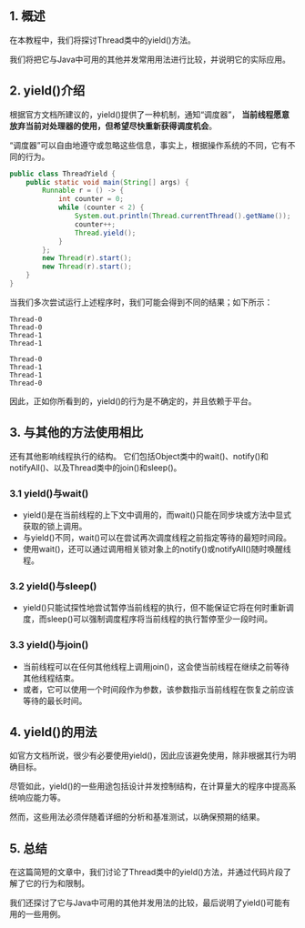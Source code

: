 ## 1. 概述

在本教程中，我们将探讨Thread类中的yield()方法。

我们将把它与Java中可用的其他并发常用用法进行比较，并说明它的实际应用。

## 2. yield()介绍

根据官方文档所建议的，yield()提供了一种机制，通知“调度器”，
**当前线程愿意放弃当前对处理器的使用，但希望尽快重新获得调度机会**。

“调度器”可以自由地遵守或忽略这些信息，事实上，根据操作系统的不同，它有不同的行为。

```java
public class ThreadYield {
    public static void main(String[] args) {
        Runnable r = () -> {
            int counter = 0;
            while (counter < 2) {
                System.out.println(Thread.currentThread().getName());
                counter++;
                Thread.yield();
            }
        };
        new Thread(r).start();
        new Thread(r).start();
    }
}
```

当我们多次尝试运行上述程序时，我们可能会得到不同的结果；如下所示：

```text
Thread-0
Thread-0
Thread-1
Thread-1
```

```text
Thread-0
Thread-1
Thread-1
Thread-0
```

因此，正如你所看到的，yield()的行为是不确定的，并且依赖于平台。

## 3. 与其他的方法使用相比

还有其他影响线程执行的结构。
它们包括Object类中的wait()、notify()和notifyAll()、以及Thread类中的join()和sleep()。

### 3.1 yield()与wait()

+ yield()是在当前线程的上下文中调用的，而wait()只能在同步块或方法中显式获取的锁上调用。
+ 与yield()不同，wait()可以在尝试再次调度线程之前指定等待的最短时间段。
+ 使用wait()，还可以通过调用相关锁对象上的notify()或notifyAll()随时唤醒线程。

### 3.2 yield()与sleep()

+ yield()只能试探性地尝试暂停当前线程的执行，但不能保证它将在何时重新调度，而sleep()可以强制调度程序将当前线程的执行暂停至少一段时间。

### 3.3 yield()与join()

+ 当前线程可以在任何其他线程上调用join()，这会使当前线程在继续之前等待其他线程结束。
+ 或者，它可以使用一个时间段作为参数，该参数指示当前线程在恢复之前应该等待的最长时间。

## 4. yield()的用法

如官方文档所说，很少有必要使用yield()，因此应该避免使用，除非根据其行为明确目标。

尽管如此，yield()的一些用途包括设计并发控制结构，在计算量大的程序中提高系统响应能力等。

然而，这些用法必须伴随着详细的分析和基准测试，以确保预期的结果。

## 5. 总结

在这篇简短的文章中，我们讨论了Thread类中的yield()方法，并通过代码片段了解了它的行为和限制。

我们还探讨了它与Java中可用的其他并发用法的比较，最后说明了yield()可能有用的一些用例。